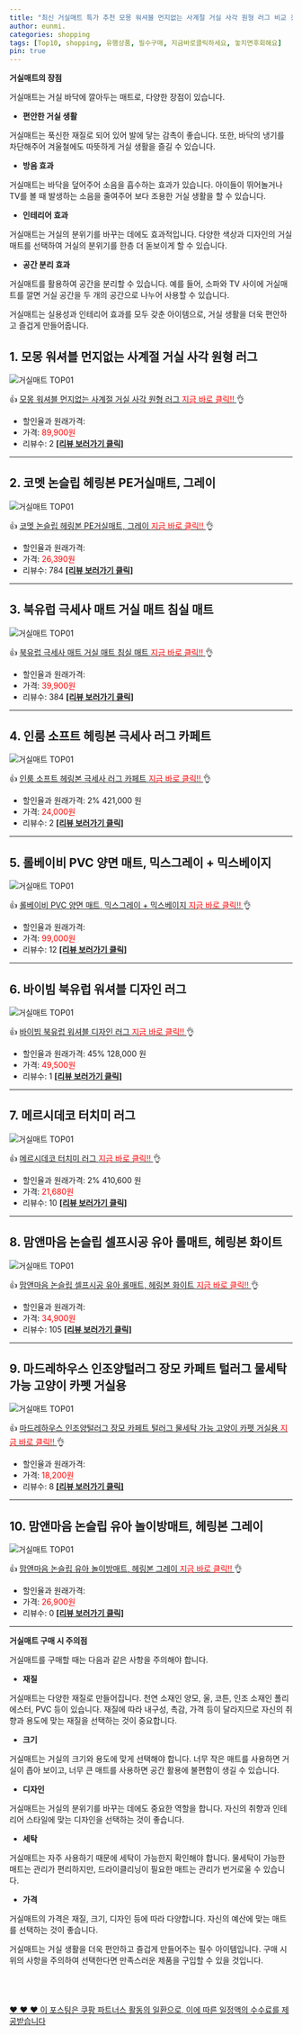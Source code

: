 ```yaml
---
title: "최신 거실매트 특가 추천 모몽 워셔블 먼지없는 사계절 거실 사각 원형 러그 비교 장점"
author: eunmi.
categories: shopping
tags: [Top10, shopping, 유행상품, 필수구매, 지금바로클릭하세요, 놓치면후회해요]
pin: true
---
```

**거실매트의 장점**

거실매트는 거실 바닥에 깔아두는 매트로, 다양한 장점이 있습니다.

* **편안한 거실 생활**

거실매트는 푹신한 재질로 되어 있어 발에 닿는 감촉이 좋습니다. 또한, 바닥의 냉기를 차단해주어 겨울철에도 따뜻하게 거실 생활을 즐길 수 있습니다.

* **방음 효과**

거실매트는 바닥을 덮어주어 소음을 흡수하는 효과가 있습니다. 아이들이 뛰어놀거나 TV를 볼 때 발생하는 소음을 줄여주어 보다 조용한 거실 생활을 할 수 있습니다.

* **인테리어 효과**

거실매트는 거실의 분위기를 바꾸는 데에도 효과적입니다. 다양한 색상과 디자인의 거실매트를 선택하여 거실의 분위기를 한층 더 돋보이게 할 수 있습니다.

* **공간 분리 효과**

거실매트를 활용하여 공간을 분리할 수 있습니다. 예를 들어, 소파와 TV 사이에 거실매트를 깔면 거실 공간을 두 개의 공간으로 나누어 사용할 수 있습니다.

거실매트는 실용성과 인테리어 효과를 모두 갖춘 아이템으로, 거실 생활을 더욱 편안하고 즐겁게 만들어줍니다.

   

## 1. 모몽 워셔블 먼지없는 사계절 거실 사각 원형 러그

![거실매트 TOP01](https://thumbnail7.coupangcdn.com/thumbnails/remote/230x230ex/image/vendor_inventory/3e05/9d060e82799d63d545cb163e0d51b7e2458851c9b50ceef0fe9aaf8ac28d.jpg)


👍 [모몽 워셔블 먼지없는 사계절 거실 사각 원형 러그 <font color=red> 지금 바로 클릭!! </font> ](https://link.coupang.com/re/AFFSDP?lptag=AF3617701&subid=GithubCoopas&pageKey=6732297258&traceid=V0-153&itemId=15689651052&vendorItemId=82904505302) 👌 


- 할인율과 원래가격: 
- 가격: <span style='color:red'>89,900원</span>
- 리뷰수: 2  [**[리뷰 보러가기 클릭]**](https://link.coupang.com/re/AFFSDP?lptag=AF3617701&subid=GithubCoopas&pageKey=6732297258&traceid=V0-153&itemId=15689651052&vendorItemId=82904505302)

---


   

## 2. 코멧 논슬립 헤링본 PE거실매트, 그레이

![거실매트 TOP01](https://thumbnail9.coupangcdn.com/thumbnails/remote/230x230ex/image/retail/images/789240241979633-8053e5df-2e25-4849-8529-4dacd63d6f53.jpg)


👍 [코멧 논슬립 헤링본 PE거실매트, 그레이 <font color=red> 지금 바로 클릭!! </font> ](https://link.coupang.com/re/AFFSDP?lptag=AF3617701&subid=GithubCoopas&pageKey=6690035767&traceid=V0-153&itemId=15456767004&vendorItemId=82676343817) 👌 


- 할인율과 원래가격: 
- 가격: <span style='color:red'>26,390원</span>
- 리뷰수: 784  [**[리뷰 보러가기 클릭]**](https://link.coupang.com/re/AFFSDP?lptag=AF3617701&subid=GithubCoopas&pageKey=6690035767&traceid=V0-153&itemId=15456767004&vendorItemId=82676343817)

---


   

## 3. 북유럽 극세사 매트 거실 매트 침실 매트

![거실매트 TOP01](https://thumbnail8.coupangcdn.com/thumbnails/remote/230x230ex/image/vendor_inventory/e8fc/11d48c78ea45c892e254e9c15c49b2fdd75138017b0c5f7962c4abf1cb94.jpeg)


👍 [북유럽 극세사 매트 거실 매트 침실 매트 <font color=red> 지금 바로 클릭!! </font> ](https://link.coupang.com/re/AFFSDP?lptag=AF3617701&subid=GithubCoopas&pageKey=7460315925&traceid=V0-153&itemId=19443773360&vendorItemId=86554732409) 👌 


- 할인율과 원래가격: 
- 가격: <span style='color:red'>39,900원</span>
- 리뷰수: 384  [**[리뷰 보러가기 클릭]**](https://link.coupang.com/re/AFFSDP?lptag=AF3617701&subid=GithubCoopas&pageKey=7460315925&traceid=V0-153&itemId=19443773360&vendorItemId=86554732409)

---


   

## 4. 인룸 소프트 헤링본 극세사 러그 카페트

![거실매트 TOP01](https://thumbnail6.coupangcdn.com/thumbnails/remote/230x230ex/image/retail/images/13635626555256-f3655d57-3587-4355-bad4-7caae343695b.jpg)


👍 [인룸 소프트 헤링본 극세사 러그 카페트 <font color=red> 지금 바로 클릭!! </font> ](https://link.coupang.com/re/AFFSDP?lptag=AF3617701&subid=GithubCoopas&pageKey=159448041&traceid=V0-153&itemId=457913373&vendorItemId=4136525439) 👌 


- 할인율과 원래가격: 2%  421,000   원
- 가격: <span style='color:red'>24,000원</span>
- 리뷰수: 2  [**[리뷰 보러가기 클릭]**](https://link.coupang.com/re/AFFSDP?lptag=AF3617701&subid=GithubCoopas&pageKey=159448041&traceid=V0-153&itemId=457913373&vendorItemId=4136525439)

---


   

## 5. 롤베이비 PVC 양면 매트, 믹스그레이 + 믹스베이지

![거실매트 TOP01](https://thumbnail8.coupangcdn.com/thumbnails/remote/230x230ex/image/retail/images/2023/01/19/18/3/e252d189-aaf9-451b-bc0f-77bf4438144c.jpg)


👍 [롤베이비 PVC 양면 매트, 믹스그레이 + 믹스베이지 <font color=red> 지금 바로 클릭!! </font> ](https://link.coupang.com/re/AFFSDP?lptag=AF3617701&subid=GithubCoopas&pageKey=7078241109&traceid=V0-153&itemId=17599939211&vendorItemId=84766238791) 👌 


- 할인율과 원래가격: 
- 가격: <span style='color:red'>99,000원</span>
- 리뷰수: 12  [**[리뷰 보러가기 클릭]**](https://link.coupang.com/re/AFFSDP?lptag=AF3617701&subid=GithubCoopas&pageKey=7078241109&traceid=V0-153&itemId=17599939211&vendorItemId=84766238791)

---


   

## 6. 바이빔 북유럽 워셔블 디자인 러그

![거실매트 TOP01](https://thumbnail9.coupangcdn.com/thumbnails/remote/230x230ex/image/rs_quotation_api/bfqntsjv/a5c288b052f54599a65b7d3dcf147628.jpg)


👍 [바이빔 북유럽 워셔블 디자인 러그 <font color=red> 지금 바로 클릭!! </font> ](https://link.coupang.com/re/AFFSDP?lptag=AF3617701&subid=GithubCoopas&pageKey=7180390074&traceid=V0-153&itemId=18108565584&vendorItemId=86841878030) 👌 


- 할인율과 원래가격: 45%  128,000   원
- 가격: <span style='color:red'>49,500원</span>
- 리뷰수: 1  [**[리뷰 보러가기 클릭]**](https://link.coupang.com/re/AFFSDP?lptag=AF3617701&subid=GithubCoopas&pageKey=7180390074&traceid=V0-153&itemId=18108565584&vendorItemId=86841878030)

---


   

## 7. 메르시데코 터치미 러그

![거실매트 TOP01](https://thumbnail8.coupangcdn.com/thumbnails/remote/230x230ex/image/retail/images/693602641322197-f90202d6-15fc-43b1-a51a-e0601de87b39.jpg)


👍 [메르시데코 터치미 러그 <font color=red> 지금 바로 클릭!! </font> ](https://link.coupang.com/re/AFFSDP?lptag=AF3617701&subid=GithubCoopas&pageKey=1440858913&traceid=V0-153&itemId=2484706378&vendorItemId=70477974921) 👌 


- 할인율과 원래가격: 2%  410,600   원
- 가격: <span style='color:red'>21,680원</span>
- 리뷰수: 10  [**[리뷰 보러가기 클릭]**](https://link.coupang.com/re/AFFSDP?lptag=AF3617701&subid=GithubCoopas&pageKey=1440858913&traceid=V0-153&itemId=2484706378&vendorItemId=70477974921)

---


   

## 8. 맘앤마음 논슬립 셀프시공 유아 롤매트, 헤링본 화이트

![거실매트 TOP01](https://thumbnail9.coupangcdn.com/thumbnails/remote/230x230ex/image/retail/images/2366205447390323-172d3e2f-61b3-40f0-b221-35e3a4547890.jpg)


👍 [맘앤마음 논슬립 셀프시공 유아 롤매트, 헤링본 화이트 <font color=red> 지금 바로 클릭!! </font> ](https://link.coupang.com/re/AFFSDP?lptag=AF3617701&subid=GithubCoopas&pageKey=5568064531&traceid=V0-153&itemId=2128005266&vendorItemId=72337642025) 👌 


- 할인율과 원래가격: 
- 가격: <span style='color:red'>34,900원</span>
- 리뷰수: 105  [**[리뷰 보러가기 클릭]**](https://link.coupang.com/re/AFFSDP?lptag=AF3617701&subid=GithubCoopas&pageKey=5568064531&traceid=V0-153&itemId=2128005266&vendorItemId=72337642025)

---


   

## 9. 마드레하우스 인조양털러그 장모 카페트 털러그 물세탁 가능 고양이 카펫 거실용

![거실매트 TOP01](https://thumbnail8.coupangcdn.com/thumbnails/remote/230x230ex/image/vendor_inventory/f9f2/5434182a9828940a88af5d55df0ef9cdb8c77f56f24d8f8b22be4e682c75.jpg)


👍 [마드레하우스 인조양털러그 장모 카페트 털러그 물세탁 가능 고양이 카펫 거실용 <font color=red> 지금 바로 클릭!! </font> ](https://link.coupang.com/re/AFFSDP?lptag=AF3617701&subid=GithubCoopas&pageKey=7180348768&traceid=V0-153&itemId=18108391245&vendorItemId=83886068375) 👌 


- 할인율과 원래가격: 
- 가격: <span style='color:red'>18,200원</span>
- 리뷰수: 8  [**[리뷰 보러가기 클릭]**](https://link.coupang.com/re/AFFSDP?lptag=AF3617701&subid=GithubCoopas&pageKey=7180348768&traceid=V0-153&itemId=18108391245&vendorItemId=83886068375)

---


   

## 10. 맘앤마음 논슬립 유아 놀이방매트, 헤링본 그레이

![거실매트 TOP01](https://thumbnail8.coupangcdn.com/thumbnails/remote/230x230ex/image/retail/images/2366206385088982-1deebeb8-85e3-486c-8259-e702fbe9b5a2.jpg)


👍 [맘앤마음 논슬립 유아 놀이방매트, 헤링본 그레이 <font color=red> 지금 바로 클릭!! </font> ](https://link.coupang.com/re/AFFSDP?lptag=AF3617701&subid=GithubCoopas&pageKey=4541612749&traceid=V0-153&itemId=5497666205&vendorItemId=72797296294) 👌 


- 할인율과 원래가격: 
- 가격: <span style='color:red'>26,900원</span>
- 리뷰수: 0  [**[리뷰 보러가기 클릭]**](https://link.coupang.com/re/AFFSDP?lptag=AF3617701&subid=GithubCoopas&pageKey=4541612749&traceid=V0-153&itemId=5497666205&vendorItemId=72797296294)

---
**거실매트 구매 시 주의점**

거실매트를 구매할 때는 다음과 같은 사항을 주의해야 합니다.

* **재질**

거실매트는 다양한 재질로 만들어집니다. 천연 소재인 양모, 울, 코튼, 인조 소재인 폴리에스터, PVC 등이 있습니다. 재질에 따라 내구성, 촉감, 가격 등이 달라지므로 자신의 취향과 용도에 맞는 재질을 선택하는 것이 중요합니다.

* **크기**

거실매트는 거실의 크기와 용도에 맞게 선택해야 합니다. 너무 작은 매트를 사용하면 거실이 좁아 보이고, 너무 큰 매트를 사용하면 공간 활용에 불편함이 생길 수 있습니다.

* **디자인**

거실매트는 거실의 분위기를 바꾸는 데에도 중요한 역할을 합니다. 자신의 취향과 인테리어 스타일에 맞는 디자인을 선택하는 것이 좋습니다.

* **세탁**

거실매트는 자주 사용하기 때문에 세탁이 가능한지 확인해야 합니다. 물세탁이 가능한 매트는 관리가 편리하지만, 드라이클리닝이 필요한 매트는 관리가 번거로울 수 있습니다.

* **가격**

거실매트의 가격은 재질, 크기, 디자인 등에 따라 다양합니다. 자신의 예산에 맞는 매트를 선택하는 것이 좋습니다.

거실매트는 거실 생활을 더욱 편안하고 즐겁게 만들어주는 필수 아이템입니다. 구매 시 위의 사항을 주의하여 선택한다면 만족스러운 제품을 구입할 수 있을 것입니다.<br><br><br><br><br> [ ❤ ❤ ❤ 이 포스팅은 쿠팡 파트너스 활동의 일환으로, 이에 따른 일정액의 수수료를 제공받습니다](https://link.coupang.com/a/bcEFyh)
